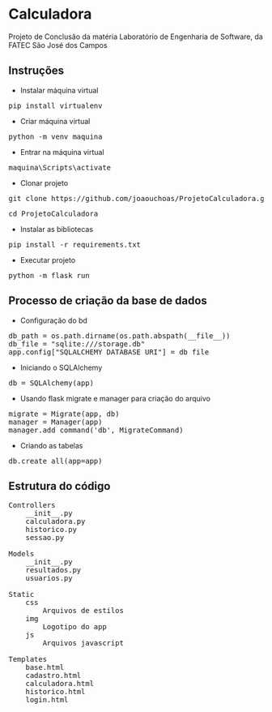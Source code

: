 # Calculadora
Projeto de Conclusão da matéria Laboratório de Engenharia de Software, da FATEC São José dos Campos

## Instruções
- Instalar máquina virtual
<pre>pip install virtualenv</pre>

- Criar máquina virtual
<pre>python -m venv maquina</pre>

- Entrar na máquina virtual
<pre>maquina\Scripts\activate</pre>

- Clonar projeto
<pre>git clone https://github.com/joaouchoas/ProjetoCalculadora.git</pre>
<pre>cd ProjetoCalculadora</pre>

- Instalar as bibliotecas
<pre>pip install -r requirements.txt</pre>

- Executar projeto
<pre>python -m flask run</pre>

## Processo de criação da base de dados
- Configuração do bd
<pre>db_path = os.path.dirname(os.path.abspath(__file__))
db_file = "sqlite:///storage.db"
app.config["SQLALCHEMY_DATABASE_URI"] = db_file</pre>

- Iniciando o SQLAlchemy
<pre>db = SQLAlchemy(app)</pre>

- Usando flask migrate e manager para criação do arquivo
<pre>migrate = Migrate(app, db)
manager = Manager(app)
manager.add_command('db', MigrateCommand)</pre>

- Criando as tabelas
<pre>db.create_all(app=app)</pre>

## Estrutura do código
<pre>
Controllers
    __init__.py
    calculadora.py
    historico.py
    sessao.py

Models
    __init__.py
    resultados.py
    usuarios.py

Static
    css
        Arquivos de estilos
    img
        Logotipo do app
    js
        Arquivos javascript

Templates
    base.html
    cadastro.html
    calculadora.html
    historico.html
    login.html
</pre>